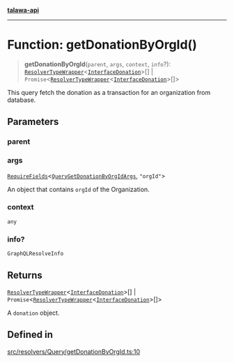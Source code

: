 [**talawa-api**](../../../../README.md)

***

# Function: getDonationByOrgId()

> **getDonationByOrgId**(`parent`, `args`, `context`, `info`?): [`ResolverTypeWrapper`](../../../../types/generatedGraphQLTypes/type-aliases/ResolverTypeWrapper.md)\<[`InterfaceDonation`](../../../../models/Donation/interfaces/InterfaceDonation.md)\>[] \| `Promise`\<[`ResolverTypeWrapper`](../../../../types/generatedGraphQLTypes/type-aliases/ResolverTypeWrapper.md)\<[`InterfaceDonation`](../../../../models/Donation/interfaces/InterfaceDonation.md)\>[]\>

This query fetch the donation as a transaction for an organization from database.

## Parameters

### parent

### args

[`RequireFields`](../../../../types/generatedGraphQLTypes/type-aliases/RequireFields.md)\<[`QueryGetDonationByOrgIdArgs`](../../../../types/generatedGraphQLTypes/type-aliases/QueryGetDonationByOrgIdArgs.md), `"orgId"`\>

An object that contains `orgId` of the Organization.

### context

`any`

### info?

`GraphQLResolveInfo`

## Returns

[`ResolverTypeWrapper`](../../../../types/generatedGraphQLTypes/type-aliases/ResolverTypeWrapper.md)\<[`InterfaceDonation`](../../../../models/Donation/interfaces/InterfaceDonation.md)\>[] \| `Promise`\<[`ResolverTypeWrapper`](../../../../types/generatedGraphQLTypes/type-aliases/ResolverTypeWrapper.md)\<[`InterfaceDonation`](../../../../models/Donation/interfaces/InterfaceDonation.md)\>[]\>

A `donation` object.

## Defined in

[src/resolvers/Query/getDonationByOrgId.ts:10](https://github.com/Suyash878/talawa-api/blob/b5a9d8b4a1ea678a3d6f5b710b3721f91a3052fc/src/resolvers/Query/getDonationByOrgId.ts#L10)
